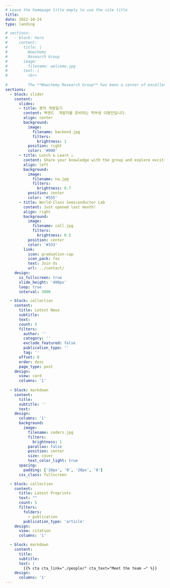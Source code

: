 ```yaml
---
# Leave the homepage title empty to use the site title
title:
date: 2022-10-24
type: landing

# sections:
#   - block: hero
#     content:
#       title: |
#         Wowchemy
#         Research Group
#       image:
#         filename: welcome.jpg
#       text: |
#         <br>
        
#         The **Wowchemy Research Group** has been a center of excellence for Artificial Intelligence research, teaching, and practice since its founding in 2016.
sections:
  - block: slider
    content:
      slides:
      - title: 봉의 개발일기
        content: 백엔드  개발자를 준비하는 학부생 이봉민입니다.
        align: center
        background:
          image:
            filename: backend.jpg
            filters:
              brightness: 1
          position: right
          color: '#000'
      - title: Lunch & Learn ☕️
        content: Share your knowledge with the group and explore exciting new topics together!
        align: left
        background:
          image:
            filename: na.jpg
            filters:
              brightness: 0.7
          position: center
          color: '#555'
      - title: World-Class Semiconductor Lab
        content: Just opened last month!
        align: right
        background:
          image:
            filename: call.jpg
            filters:
              brightness: 0.5
          position: center
          color: '#333'
        link:
          icon: graduation-cap
          icon_pack: fas
          text: Join Us
          url: ../contact/
    design:
      is_fullscreen: true
      slide_height: '400px'
      loop: true
      interval: 3000

  - block: collection
    content:
      title: Latest News
      subtitle:
      text:
      count: 5
      filters:
        author: ''
        category: ''
        exclude_featured: false
        publication_type: ''
        tag: ''
      offset: 0
      order: desc
      page_type: post
    design:
      view: card
      columns: '1'
  
  - block: markdown
    content:
      title:
      subtitle: ''
      text:
    design:
      columns: '1'
      background:
        image: 
          filename: coders.jpg
          filters:
            brightness: 1
          parallax: false
          position: center
          size: cover
          text_color_light: true
      spacing:
        padding: ['20px', '0', '20px', '0']
      css_class: fullscreen

  - block: collection
    content:
      title: Latest Preprints
      text: ""
      count: 5
      filters:
        folders:
          - publication
        publication_type: 'article'
    design:
      view: citation
      columns: '1'

  - block: markdown
    content:
      title:
      subtitle:
      text: |
        {{% cta cta_link="./people/" cta_text="Meet the team →" %}}
    design:
      columns: '1'
---
```

